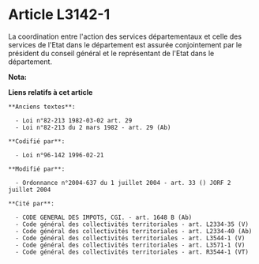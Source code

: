 # Article L3142-1

La coordination entre l'action des services départementaux et celle des services de l'Etat dans le département est assurée
conjointement par le président du conseil général et le représentant de l'Etat dans le département.

**Nota:**



**Liens relatifs à cet article**

	**Anciens textes**:

	  - Loi n°82-213 1982-03-02 art. 29
	  - Loi n°82-213 du 2 mars 1982 - art. 29 (Ab)

	**Codifié par**:

	  - Loi n°96-142 1996-02-21

	**Modifié par**:

	  - Ordonnance n°2004-637 du 1 juillet 2004 - art. 33 () JORF 2 juillet 2004

	**Cité par**:

	  - CODE GENERAL DES IMPOTS, CGI. - art. 1648 B (Ab)
	  - Code général des collectivités territoriales - art. L2334-35 (V)
	  - Code général des collectivités territoriales - art. L2334-40 (Ab)
	  - Code général des collectivités territoriales - art. L3544-1 (V)
	  - Code général des collectivités territoriales - art. L3571-1 (V)
	  - Code général des collectivités territoriales - art. R3544-1 (VT)
